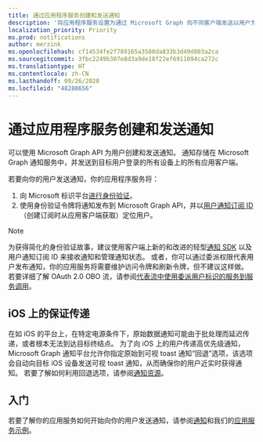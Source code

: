 ```yaml
---
title: 通过应用程序服务创建和发送通知
description: '将应用程序服务设置为通过 Microsoft Graph 向不同客户端发送以用户为中心的通知。 '
localization_priority: Priority
ms.prod: notifications
author: merzink
ms.openlocfilehash: cf14534fe2f789165a3580da833b3d49d803a2ca
ms.sourcegitcommit: 3fbc2249b307e8d3a9de18f22ef6911094ca272c
ms.translationtype: HT
ms.contentlocale: zh-CN
ms.lasthandoff: 09/26/2020
ms.locfileid: "48288656"
---
```

# <a name="create-and-send-a-notification-from-your-app-service"></a>通过应用程序服务创建和发送通知

可以使用 Microsoft Graph API 为用户创建和发送通知。 通知存储在 Microsoft Graph 通知服务中，并发送到目标用户登录的所有设备上的所有应用客户端。 

若要向你的用户发送通知，你的应用程序服务将：
1. 向 Microsoft 标识平台[进行身份验证](/azure/active-directory/develop/v1-oauth2-client-creds-grant-flow)。
2. 使用身份验证令牌将通知发布到 Microsoft Graph API，并以[用户通知订阅 ID](/graph/api/notifications-post)（创建订阅时从应用客户端获取）定位用户。

> [!NOTE]
> 为获得简化的身份验证故事，建议使用客户端上新的和改进的轻型[通知 SDK](https://aka.ms/GNSDK) 以及用户通知订阅 ID 来接收通知和管理通知状态。 或者，你可以通过委派权限代表用户发布通知，你的应用服务将需要维护访问令牌和刷新令牌，但不建议这样做。 若要详细了解 OAuth 2.0 OBO 流，请参阅[代表流中使用委派用户标识的服务到服务调用](/azure/active-directory/develop/v1-oauth2-on-behalf-of-flow)。 


## <a name="guaranteed-delivery-on-ios"></a>iOS 上的保证传递

在如 iOS 的平台上，在特定电源条件下，原始数据通知可能由于批处理而延迟传递，或者根本无法到达目标终结点。 为了向 iOS 上的用户传递高优先级通知，Microsoft Graph 通知平台允许你指定原始到可视 toast 通知“回退”选项，该选项会自动向目标 iOS 设备发送可视 toast 通知，从而确保你的用户近实时获得通知。 若要了解如何利用回退选项，请参阅[通知资源](/graph/api/resources/projectrome-notification.md)。  

## <a name="getting-started"></a>入门
若要了解你的应用服务如何开始向你的用户发送通知，请参阅[通知](/graph/api/resources/projectrome-notification)和我们的[应用服务示例](https://aka.ms/gnsample-appservice)。